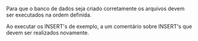 Para que o banco de dados seja criado corretamente os arquivos devem ser executados na ordem definida.

Ao executar os INSERT's de exemplo, a um comentário sobre INSERT's que devem ser realizados novamente.
